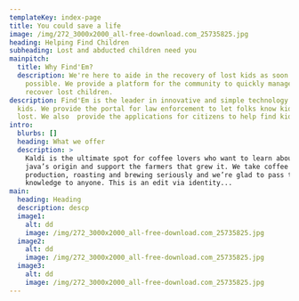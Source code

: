 ```yaml
---
templateKey: index-page
title: You could save a life
image: /img/272_3000x2000_all-free-download.com_25735825.jpg
heading: Helping Find Children
subheading: Lost and abducted children need you
mainpitch:
  title: Why Find'Em?
  description: We're here to aide in the recovery of lost kids as soon as
    possible. We provide a platform for the community to quickly manage and
    recover lost children.
description: Find'Em is the leader in innovative and simple technology to find
  kids. We provide the portal for law enforcement to let folks know kids are
  lost. We also  provide the applications for citizens to help find kids fast.
intro:
  blurbs: []
  heading: What we offer
  description: >
    Kaldi is the ultimate spot for coffee lovers who want to learn about their
    java’s origin and support the farmers that grew it. We take coffee
    production, roasting and brewing seriously and we’re glad to pass that
    knowledge to anyone. This is an edit via identity...
main:
  heading: Heading
  description: descp
  image1:
    alt: dd
    image: /img/272_3000x2000_all-free-download.com_25735825.jpg
  image2:
    alt: dd
    image: /img/272_3000x2000_all-free-download.com_25735825.jpg
  image3:
    alt: dd
    image: /img/272_3000x2000_all-free-download.com_25735825.jpg
---
```

